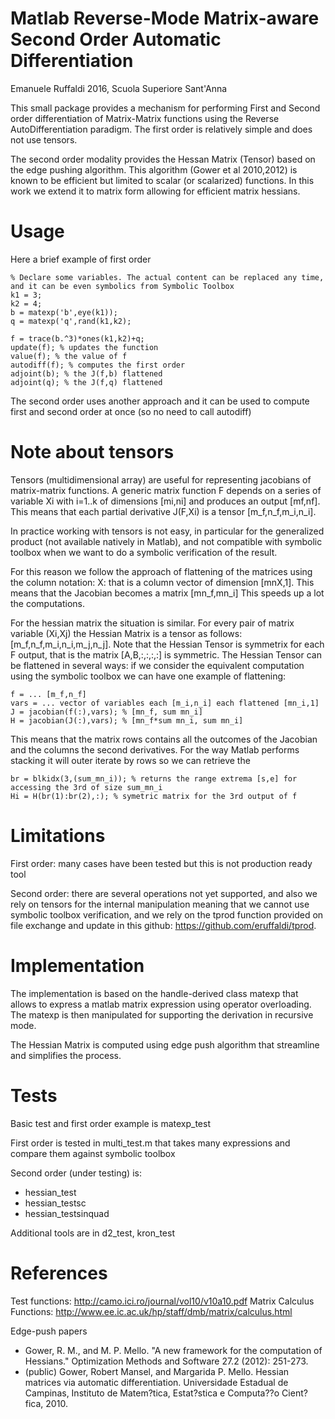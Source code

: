 # Matlab Reverse-Mode Matrix-aware Second Order Automatic Differentiation 
Emanuele Ruffaldi 2016, Scuola Superiore Sant'Anna

This small package provides a mechanism for performing First and Second order differentiation of Matrix-Matrix functions using the Reverse AutoDifferentiation paradigm. The first order is relatively simple and does not use tensors.

The second order modality provides the Hessan Matrix (Tensor) based on the edge pushing algorithm. This algorithm (Gower et al 2010,2012) is known to be efficient but limited to scalar (or scalarized) functions. In this work we extend it to matrix form allowing for efficient matrix hessians.

# Usage 

Here a brief example of first order

    % Declare some variables. The actual content can be replaced any time, and it can be even symbolics from Symbolic Toolbox
    k1 = 3;
    k2 = 4;
    b = matexp('b',eye(k1));
    q = matexp('q',rand(k1,k2);

    f = trace(b.^3)*ones(k1,k2)+q;
    update(f); % updates the function
    value(f); % the value of f
    autodiff(f); % computes the first order
    adjoint(b); % the J(f,b) flattened 
    adjoint(q); % the J(f,q) flattened

The second order uses another approach and it can be used to compute first and second order at once (so no need to call autodiff)

# Note about tensors

Tensors (multidimensional array) are useful for representing jacobians of matrix-matrix functions. A generic matrix function F depends
on a series of variable Xi with i=1..k of dimensions [mi,ni] and produces an output [mf,nf]. This means that each partial derivative
J(F,Xi) is a tensor [m_f,n_f,m_i,n_i]. 

In practice working with tensors is not easy, in particular for the generalized product (not available natively in Matlab), and not
compatible with symbolic toolbox when we want to do a symbolic verification of the result.

For this reason we follow the approach of flattening of the matrices using the column notation: X: that is a column vector of dimension [mnX,1].
This means that the Jacobian becomes a matrix [mn_f,mn_i] This speeds up a lot the computations.

For the hessian matrix the situation is similar. For every pair of matrix variable (Xi,Xj) the Hessian Matrix is a tensor as follows:
[m_f,n_f,m_i,n_i,m_j,n_j]. Note that the Hessian Tensor is symmetrix for each F output, that is 
the matrix [A,B,:,:,:,:] is symmetric. The Hessian Tensor can be flattened in several ways: if we consider the equivalent computation using 
the symbolic toolbox we can have one example of flattening:
    
    f = ... [m_f,n_f]
    vars = ... vector of variables each [m_i,n_i] each flattened [mn_i,1]
    J = jacobian(f(:),vars); % [mn_f, sum mn_i]
    H = jacobian(J(:),vars); % [mn_f*sum mn_i, sum mn_i]

This means that the matrix rows contains all the outcomes of the Jacobian and the columns the second derivatives. For the way
Matlab performs stacking it will outer iterate by rows so we can retrieve the
    
    br = blkidx(3,(sum_mn_i)); % returns the range extrema [s,e] for accessing the 3rd of size sum_mn_i
    Hi = H(br(1):br(2),:); % symetric matrix for the 3rd output of f
    

# Limitations

First order: many cases have been tested but this is not production ready tool

Second order: there are several operations not yet supported, and also we rely on tensors for the internal manipulation meaning that
we cannot use symbolic toolbox verification, and we rely on the tprod function provided on file exchange and update in this github: 
https://github.com/eruffaldi/tprod.





# Implementation

The implementation is based on the handle-derived class matexp that allows to express a matlab matrix expression using operator overloading.
The matexp is then manipulated for supporting the derivation in recursive mode.

The Hessian Matrix is computed using edge push algorithm that streamline and simplifies the process.

# Tests

Basic test and first order example is matexp_test

First order is tested in multi_test.m that takes many expressions and compare them against symbolic toolbox

Second order (under testing) is:
- hessian_test
- hessian_testsc
- hessian_testsinquad

Additional tools are in d2_test, kron_test


# References


Test functions: http://camo.ici.ro/journal/vol10/v10a10.pdf
Matrix Calculus Functions: http://www.ee.ic.ac.uk/hp/staff/dmb/matrix/calculus.html

Edge-push papers
* Gower, R. M., and M. P. Mello. "A new framework for the computation of Hessians." Optimization Methods and Software 27.2 (2012): 251-273.
* (public) Gower, Robert Mansel, and Margarida P. Mello. Hessian matrices via automatic differentiation. Universidade Estadual de Campinas, Instituto de Matem?tica, Estat?stica e Computa??o Cient?fica, 2010.
